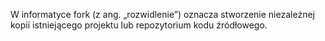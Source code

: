 W informatyce fork (z ang. „rozwidlenie”) oznacza stworzenie niezależnej kopii istniejącego projektu lub repozytorium kodu źródłowego.